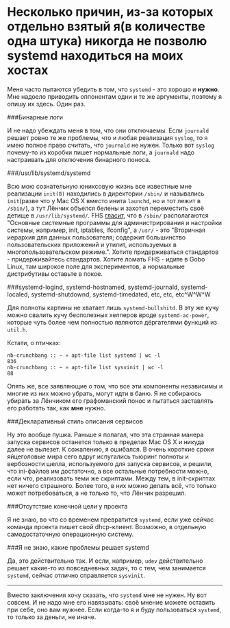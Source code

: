 Несколько причин, из-за которых отдельно взятый я(в количестве одна штука) никогда не позволю systemd находиться на моих хостах
===============================================================================================================================

Меня часто пытаются убедить в том, что `systemd` - это хорошо и **нужно**. Мне надоело приводить оппонентам одни и те же аргументы, поэтому я опишу их здесь. Один раз.

###Бинарные логи

И не надо убеждать меня в том, что они отключаемы. Если `journald` решает ровно те же проблемы, что и любая реализация `syslog`, то я имею полное право считать, что `journald` не нужен. Только вот `syslog` почему-то из коробки пишет нормальные логи, а `journald` надо настраивать для отключения бинарного поноса.

###/usr/lib/systemd/systemd

Всю мою сознательную юниксовую жизнь все известные мне реализации `init(8)` находились в директории `/sbin/` и назывались `init`(разве что у Mac OS X вместо инита `launchd`, но и тот лежит в `/sbin/`), а тут Лёнчик объелся белены и захотел переместить своё детище в `/usr/lib/systemd/`. FHS [гласит](http://ru.wikipedia.org/wiki/FHS), что в `/sbin/` располагаются "Основные системные программы для администрирования и настройки системы, например, init, iptables, ifconfig", а `/usr/` - это "Вторичная иерархия для данных пользователя; содержит большинство пользовательских приложений и утилит, используемых в многопользовательском режиме.". Хотите придерживаться стандартов - придерживайтесь стандартов. Хотите ломать FHS - идите в Gobo Linux, там широкое поле для экспериментов, а нормальные дистрибутивы оставьте в покое.

###systemd-logind, systemd-hostnamed, systemd-journald, systemd-localed, systemd-shutdownd, systemd-timedated, etc, etc, etc^W^W^W

Для полноты картины не хватает лишь `systemd-bullshitd`. В эту же кучу можно свалить кучу бесполезных хелперов вроде `systemd-ac-power`, которые чуть более чем полностью являются дёргателями функций из `util.h`.

Кстати, о птичках:

    nb-crunchbang :: ~ » apt-file list systemd | wc -l
    836
    nb-crunchbang :: ~ » apt-file list sysvinit | wc -l
    88

Опять же, все заявляющие о том, что все эти компоненты независимы и многие из них можно убрать, могут идти в баню. Я не собираюсь убирать за Лёнчиком его графоманский понос и пытаться заставлять его работать так, как **мне** нужно.

###Декларативный стиль описания сервисов

Ну это вообще пушка. Раньше я полагал, что эта странная манера запуска сервисов останется только в пределах Mac OS X и никуда далее не вылезет. К сожалению, я ошибался. В очень короткие сроки яйцеголовые мира сего вдруг испугались тьюринг полноты и вербозности шелла, используемого для запуска сервисов, и решили, что ini-файлов им достаточно, а все остальные потребности можно, если что, реализовать теми же скриптами. Между тем, в init-скриптах нет ничего страшного. Более того, в них можно делать всё, что только может потребоваться, а не только то, что Лёнчик разрешил.

###Отсутствие конечной цели у проекта

Я не знаю, во что со временем превратится `systemd`, если уже сейчас команда проекта пишет свой dhcp-клиент. Возможно, в отдельную самодостаточную операционную систему.

###Я не знаю, какие проблемы решает systemd

Да, это действительно так. И если, например, `udev` действительно решает какие-то из повседневных задач, то с тем, чем занимается `systemd`, сейчас отлично справляется `sysvinit`.

-----------------------------------------------------

Вместо заключения хочу сказать, что `systemd` мне не нужен. Ну вот совсем. И не надо мне его навязывать: своё мнение можете оставить при себе, оно вам нужнее. Если когда-то я и буду пользоваться `systemd`, то только за деньги, не иначе.
